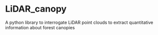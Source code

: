 # LiDAR_canopy
A python library to interrogate LiDAR point clouds to extract quantitative information about forest canopies
